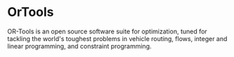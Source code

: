 # OrTools
OR-Tools is an open source software suite for optimization, tuned for tackling the world's toughest problems in vehicle routing, flows, integer and linear programming, and constraint programming.
